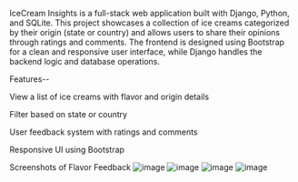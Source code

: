 IceCream Insights is a full-stack web application built with Django, Python, and SQLite. This project showcases a collection of ice creams categorized by their origin (state or country) and allows users to share their opinions through ratings and comments. The frontend is designed using Bootstrap for a clean and responsive user interface, while Django handles the backend logic and database operations.

Features--

View a list of ice creams with flavor and origin details

Filter based on state or country

User feedback system with ratings and comments

Responsive UI using Bootstrap

Screenshots of Flavor Feedback
![image](https://github.com/user-attachments/assets/c7936f0a-28fd-47b5-a244-36c3a97b2da1)
![image](https://github.com/user-attachments/assets/94f2d321-8a53-44e1-a102-dad4fc266e6c)
![image](https://github.com/user-attachments/assets/0c06ef0f-f2ac-4163-9933-c6c36ca408f4)
![image](https://github.com/user-attachments/assets/033639d6-e27f-4330-8052-13113b514102)



